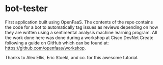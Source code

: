 # bot-tester

First application built using OpenFaaS. The contents of the repo contains the code for a bot to automatically tag issues as reviews depending on how they are written using a sentimental analysis machine learning program. All the work done here was done during a workshop at Cisco DevNet Create following a guide on GitHub which can be found at: https://github.com/openfaas/workshop.

Thanks to Alex Ellis, Eric Stoekl, and co. for this awesome tutorial.
